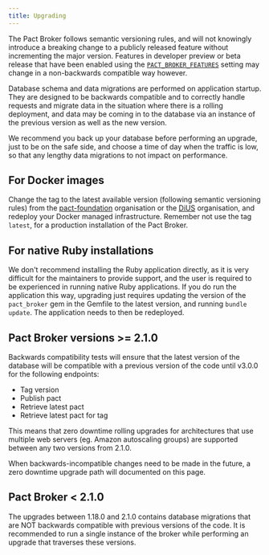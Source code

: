 ```yaml
---
title: Upgrading
---
```


The Pact Broker follows semantic versioning rules, and will not knowingly introduce a breaking change to a publicly released feature without incrementing the major version. Features in developer preview or beta release that have been enabled using the [`PACT_BROKER_FEATURES`](/pact_broker/configuration/settings#features) setting may change in a non-backwards compatible way however.

Database schema and data migrations are performed on application startup. They are designed to be backwards compatible and to correctly handle requests and migrate data in the situation where there is a rolling deployment, and data may be coming in to the database via an instance of the previous version as well as the new version.

We recommend you back up your database before performing an upgrade, just to be on the safe side, and choose a time of day when the traffic is low, so that any lengthy data migrations to not impact on performance.

## For Docker images

Change the tag to the latest available version (following semantic versioning rules) from the [pact-foundation](https://hub.docker.com/r/pactfoundation/pact-broker/tags?page=1&ordering=last_updated) organisation or the [DiUS](https://hub.docker.com/repository/docker/dius/pact-broker/tags?page=1&ordering=last_updated) organisation, and redeploy your Docker managed infrastructure. Remember not use the tag `latest`, for a production installation of the Pact Broker.

## For native Ruby installations

We don't recommend installing the Ruby application directly, as it is very difficult for the maintainers to provide support, and the user is required to be experienced in running native Ruby applications. If you do run the application this way, upgrading just requires updating the version of the `pact_broker` gem in the Gemfile to the latest version, and running `bundle update`. The application needs to then be redeployed.

## Pact Broker versions &gt;= 2.1.0

Backwards compatibility tests will ensure that the latest version of the database will be compatible with a previous version of the code until v3.0.0 for the following endpoints:

* Tag version
* Publish pact
* Retrieve latest pact
* Retrieve latest pact for tag

This means that zero downtime rolling upgrades for architectures that use multiple web servers \(eg. Amazon autoscaling groups\) are supported between any two versions from 2.1.0.

When backwards-incompatible changes need to be made in the future, a zero downtime upgrade path will documented on this page.

## Pact Broker &lt; 2.1.0

The upgrades between 1.18.0 and 2.1.0 contains database migrations that are NOT backwards compatible with previous versions of the code. It is recommended to run a single instance of the broker while performing an upgrade that traverses these versions.

